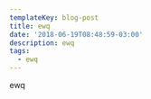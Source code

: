 ```yaml
---
templateKey: blog-post
title: ewq
date: '2018-06-19T08:48:59-03:00'
description: ewq
tags:
  - ewq
---
```

ewq

